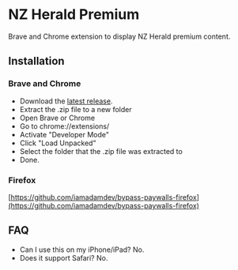 # NZ Herald Premium

Brave and Chrome extension to display NZ Herald premium content.

## Installation

### Brave and Chrome

* Download the [latest release](https://github.com/rdouglas61/nzherald/releases/latest).
* Extract the .zip file to a new folder
* Open Brave or Chrome
* Go to chrome://extensions/
* Activate "Developer Mode"
* Click "Load Unpacked"
* Select the folder that the .zip file was extracted to
* Done.

### Firefox

[https://github.com/iamadamdev/bypass-paywalls-firefox](https://github.com/iamadamdev/bypass-paywalls-firefox)

## FAQ

* Can I use this on my iPhone/iPad? No.
* Does it support Safari? No.
